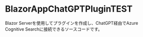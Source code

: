 # BlazorAppChatGPTPluginTEST
Blazor Serverを使用してプラグインを作成し、ChatGPT経由でAzure Cognitive Searchに接続できるソースコードです。

